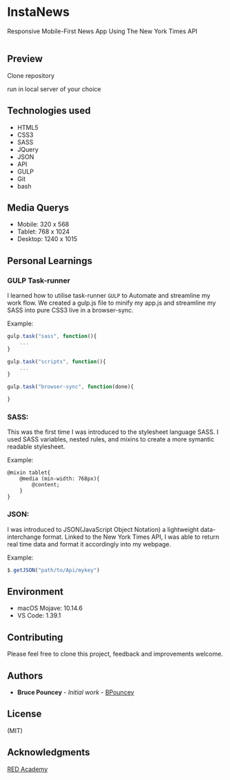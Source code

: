 # InstaNews

Responsive Mobile-First News App Using The New York Times API <br>

![]()

## Preview

Clone repository<br>

run in local server of your choice<br>

## Technologies used
* HTML5
* CSS3
* SASS
* JQuery
* JSON
* API
* GULP 
* Git
* bash

## Media Querys

* Mobile: 320 x 568
* Tablet: 768 x 1024
* Desktop: 1240 x 1015

## Personal Learnings

### GULP Task-runner
I learned how to utilise task-runner ```GULP``` to Automate and streamline my work flow.
We created a gulp.js file to minify my app.js and streamline my SASS into pure CSS3 live in a browser-sync.<br>

Example:<br>

```javascript
gulp.task("sass", function(){
    ...
}
```
```javascript
gulp.task("scripts", function(){
    ...
}
```
``` javascript
gulp.task("browser-sync", function(done){

}
```

### SASS:
This was the first time I was introduced to the stylesheet language SASS. I used SASS variables, nested rules, and mixins to create a more symantic readable stylesheet.

Example:<br>

```
@mixin tablet{
    @media (min-width: 768px){
        @content;
    }
}
```

### JSON:
I was introduced to JSON(JavaScript Object Notation) a lightweight data-interchange format. Linked to the New York Times API, I was able to return real time data and format it accordingly into my webpage.

Example:<br>

```javascript
$.getJSON("path/to/Api/mykey")
```

## Environment

* macOS Mojave: 10.14.6
* VS Code: 1.39.1

## Contributing

Please feel free to clone this project, feedback and improvements welcome.

## Authors
* **Bruce Pouncey** - *Initial work* - [BPouncey](https://github.com/BPouncey)

## License
(MIT)

## Acknowledgments
[RED Academy](https://github.com/redacademy)



